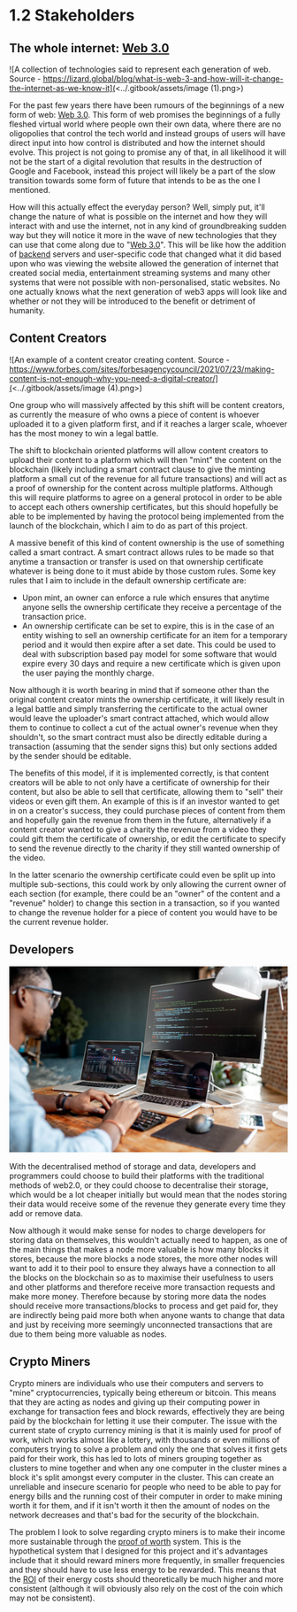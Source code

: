 # 1.2 Stakeholders

## The whole internet: [Web 3.0](../terminology.md#web-3.0)

![A collection of technologies said to represent each generation of web. Source - https://lizard.global/blog/what-is-web-3-and-how-will-it-change-the-internet-as-we-know-it](<../.gitbook/assets/image (1).png>)

For the past few years there have been rumours of the beginnings of a new form of web: [Web 3.0](../terminology.md#web-3.0). This form of web promises the beginnings of a fully fleshed virtual world where people own their own data, where there are no oligopolies that control the tech world and instead groups of users will have direct input into how control is distributed and how the internet should evolve. This project is not going to promise any of that, in all likelihood it will not be the start of a digital revolution that results in the destruction of Google and Facebook, instead this project will likely be a part of the slow transition towards some form of future that intends to be as the one I mentioned.

How will this actually effect the everyday person? Well, simply put, it'll change the nature of what is possible on the internet and how they will interact with and use the internet, not in any kind of groundbreaking sudden way but they will notice it more in the wave of new technologies that they can use that come along due to "[Web 3.0](../terminology.md#web-3.0)". This will be like how the addition of [backend](../terminology.md#backend-server) servers and user-specific code that changed what it did based upon who was viewing the website allowed the generation of internet that created social media, entertainment streaming systems and many other systems that were not possible with non-personalised, static websites. No one actually knows what the next generation of web3 apps will look like and whether or not they will be introduced to the benefit or detriment of humanity.

## Content Creators

![An example of a content creator creating content. Source - https://www.forbes.com/sites/forbesagencycouncil/2021/07/23/making-content-is-not-enough-why-you-need-a-digital-creator/](<../.gitbook/assets/image (4).png>)

One group who will massively affected by this shift will be content creators, as currently the measure of who owns a piece of content is whoever uploaded it to a given platform first, and if it reaches a larger scale, whoever has the most money to win a legal battle.

The shift to blockchain oriented platforms will allow content creators to upload their content to a platform which will then "mint" the content on the blockchain (likely including a smart contract clause to give the minting platform a small cut of the revenue for all future transactions) and will act as a proof of ownership for the content across multiple platforms. Although this will require platforms to agree on a general protocol in order to be able to accept each others ownership certificates, but this should hopefully be able to be implemented by having the protocol being implemented from the launch of the blockchain, which I aim to do as part of this project.

A massive benefit of this kind of content ownership is the use of something called a smart contract. A smart contract allows rules to be made so that anytime a transaction or transfer is used on that ownership certificate whatever is being done to it must abide by those custom rules. Some key rules that I aim to include in the default ownership certificate are:&#x20;

* Upon mint, an owner can enforce a rule which ensures that anytime anyone sells the ownership certificate they receive a percentage of the transaction price.
* An ownership certificate can be set to expire, this is in the case of an entity wishing to sell an ownership certificate for an item for a temporary period and it would then expire after a set date. This could be used to deal with subscription based pay model for some software that would expire every 30 days and require a new certificate which is given upon the user paying the monthly charge.

Now although it is worth bearing in mind that if someone other than the original content creator mints the ownership certificate, it will likely result in a legal battle and simply transferring the certificate to the actual owner would leave the uploader's smart contract attached, which would allow them to continue to collect a cut of the actual owner's revenue when they shouldn't, so the smart contract must also be directly editable during a transaction (assuming that the sender signs this) but only sections added by the sender should be editable.

The benefits of this model, if it is implemented correctly, is that content creators will be able to not only have a certificate of ownership for their content, but also be able to sell that certificate, allowing them to "sell" their videos or even gift them. An example of this is if an investor wanted to get in on a creator's success, they could purchase pieces of content from them and hopefully gain the revenue from them in the future, alternatively if a content creator wanted to give a charity the revenue from a video they could gift them the certificate of ownership, or edit the certificate to specify to send the revenue directly to the charity if they still wanted ownership of the video.

In the latter scenario the ownership certificate could even be split up into multiple sub-sections, this could work by only allowing the current owner of each section (for example, there could be an "owner" of the content and a "revenue" holder) to change this section in a transaction, so if you wanted to change the revenue holder for a piece of content you would have to be the current revenue holder.

## Developers

![Average Developer](<../.gitbook/assets/image (2).png>)

With the decentralised method of storage and data, developers and programmers could choose to build their platforms with the traditional methods of web2.0, or they could choose to decentralise their storage, which would be a lot cheaper initially but would mean that the nodes storing their data would receive some of the revenue they generate every time they add or remove data.

Now although it would make sense for nodes to charge developers for storing data on themselves,  this wouldn't actually need to happen, as one of the main things that makes a node more valuable is how many blocks it stores, because the more blocks a node stores, the more other nodes will want to add it to their pool to ensure they always have a connection to all the blocks on the blockchain so as to maximise their usefulness to users and other platforms and therefore receive more transaction requests and make more money. Therefore because by storing more data the nodes should receive more transactions/blocks to process and get paid for, they are indirectly being paid more both when anyone wants to change that data and just by receiving more seemingly unconnected transactions that are due to them being more valuable as nodes.

## Crypto Miners

Crypto miners are individuals who use their computers and servers to "mine" cryptocurrencies, typically being ethereum or bitcoin. This means that they are acting as nodes and giving up their computing power in exchange for transaction fees and block rewards, effectively they are being paid by the blockchain for letting it use their computer. The issue with the current state of crypto currency mining is that it is mainly used for proof of work, which works almost like a lottery, with thousands or even millions of computers trying to solve a problem and only the one that solves it first gets paid for their work, this has led to lots of miners grouping together as clusters to mine together and when any one computer in the cluster mines a block it's split amongst every computer in the cluster. This can create an unreliable and insecure scenario for people who need to be able to pay for energy bills and the running cost of their computer in order to make mining worth it for them, and if it isn't worth it then the amount of nodes on the network decreases and that's bad for the security of the blockchain.

The problem I look to solve regarding crypto miners is to make their income more sustainable through the [proof of worth](../analysis/1.4a-features-of-the-proposed-solution/proof-of-worth.md) system. This is the hypothetical system that I designed for this project and it's advantages include that it should reward miners more frequently, in smaller frequencies and they should have to use less energy to be rewarded. This means that the [ROI](../terminology.md#roi) of their energy costs should theoretically be much higher and more consistent (although it will obviously also rely on the cost of the coin which may not be consistent).
